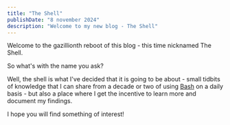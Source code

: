 ```yaml
---
title: "The Shell"
publishDate: "8 november 2024"
description: "Welcome to my new blog - The Shell"
---
```


Welcome to the gazillionth reboot of this blog - this time nicknamed The Shell.

So what's with the name you ask?

Well, the shell is what I've decided that it is going to be about - small
tidbits of knowledge that I can share from a decade or two of using [Bash][bash]
on a daily basis - but also a place where I get the incentive to learn more and
document my findings.

I hope you will find something of interest!

[bash]: https://tiswww.case.edu/php/chet/bash/bashtop.html
